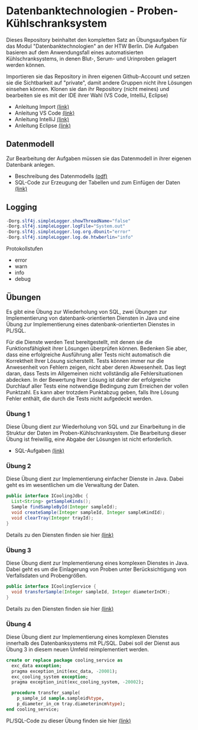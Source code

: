 # Datenbanktechnologien -  Proben-Kühlschranksystem
Dieses Repository beinhaltet den kompletten Satz an Übungsaufgaben für das Modul "Datenbanktechnologien" an der HTW Berlin. Die Aufgaben basieren auf dem Anwendungsfall eines automatisierten  Kühlschranksystems, in denen Blut-, Serum- und Urinproben gelagert werden können.

Importieren sie das Repository in ihren eigenen Github-Account und setzen sie die Sichtbarkeit auf "private", damit andere Gruppen nicht ihre Lösungen einsehen können. Klonen sie dan ihr Repository (nicht meines) und bearbeiten sie es mit der IDE ihrer Wahl (VS Code, IntelliJ, Eclipse)

- Anleitung Import 
[(link)](bbb)
- Anleitung VS Code 
[(link)](https://ic-htw.github.io/home/lv/dbtech/p/ide-vscode.html)
- Anleitung IntelliJ 
[(link)](bbb)
- Anleitung Eclipse 
[(link)](bbb)

## Datenmodell
Zur Bearbeitung der Aufgaben müssen sie das Datenmodell in ihrer eigenen Datenbank anlegen.
- Beschreibung des Datenmodells 
[(pdf)](https://github.com/ic-htw/dbtech-pks/blob/main/doc/pks-beschreibung.pdf)
- SQL-Code zur Erzeugung der Tabellen und zum Einfügen der Daten
[(link)](https://github.com/ic-htw/dbtech-pks/tree/main/db/proben-kuehlschrank)

## Logging
```java
-Dorg.slf4j.simpleLogger.showThreadName="false"
-Dorg.slf4j.simpleLogger.logFile="System.out"
-Dorg.slf4j.simpleLogger.log.org.dbunit="error"
-Dorg.slf4j.simpleLogger.log.de.htwberlin="info"
```
Protokollstufen
- error
- warn
- info
- debug


## Übungen
Es gibt eine Übung zur Wiederholung von SQL, zwei Übungen zur Implementierung von datenbank-orientierten Diensten in Java und eine Übung zur Implementierung eines datenbank-orientierten Dienstes in PL/SQL. 

Für die Dienste werden Test bereitgestellt, mit denen sie die Funktionsfähigkeit ihrer Lösungen überprüfen können. Bedenken Sie aber, dass eine erfolgreiche Ausführung aller Tests nicht automatisch die Korrektheit Ihrer Lösung sicherstellt. Tests können immer nur die Anwesenheit von Fehlern zeigen, nicht aber deren Abwesenheit. Das liegt daran, dass Tests im Allgemeinen nicht vollständig alle Fehlersituationen abdecken. In der Bewertung Ihrer Lösung ist daher der erfolgreiche Durchlauf aller Tests eine notwendige Bedingung zum Erreichen der vollen Punktzahl. Es kann aber trotzdem Punktabzug geben, falls Ihre Lösung Fehler enthält, die durch die Tests nicht aufgedeckt werden.

### Übung 1 
Diese Übung dient zur Wiederholung von SQL und zur Einarbeitung in die Struktur der Daten im Proben-Kühlschranksystem. Die Bearbeitung dieser Übung ist freiwillig, eine Abgabe der Lösungen ist nicht erforderlich. 

- SQL-Aufgaben 
[(link)](https://github.com/ic-htw/dbtech-pks/blob/main/db/aufgaben/ue01/pks-sql.pdf)


### Übung 2
Diese Übung dient zur Implementierung einfacher Dienste in Java. Dabei geht es im wesentlichen um die Verwaltung der Daten.
```java
public interface ICoolingJdbc {
  List<String> getSampleKinds();
  Sample findSampleById(Integer sampleId);
  void createSample(Integer sampleId, Integer sampleKindId);
  void clearTray(Integer trayId);
}
```
Details zu den Diensten finden sie hier 
[(link)](https://github.com/ic-htw/dbtech-pks/blob/main/javasrc/de/htwberlin/dbtech/aufgaben/ue02/ICoolingJdbc.java)


### Übung 3
Diese Übung dient zur Implementierung eines komplexen Dienstes in Java. Dabei geht es um die Einlagerung von Proben unter Berücksichtigung von Verfallsdaten und Probengrößen.
```java
public interface ICoolingService {
  void transferSample(Integer sampleId, Integer diameterInCM);
}
```
Details zu den Diensten finden sie hier 
[(link)](https://github.com/ic-htw/dbtech-pks/blob/main/javasrc/de/htwberlin/dbtech/aufgaben/ue03/ICoolingService.java)

### Übung 4
Diese Übung dient zur Implementierung eines komplexen Dienstes innerhalb des Datenbanksystems mit PL/SQL. Dabei soll der Dienst aus Übung 3 in diesem neuen Umfeld reimplementiert werden.
```sql
create or replace package cooling_service as
  exc_data exception;
  pragma exception_init(exc_data, -20001);
  exc_cooling_system exception;
  pragma exception_init(exc_cooling_system, -20002);

  procedure transfer_sample(
    p_sample_id sample.sampleid%type, 
    p_diameter_in_cm tray.diameterincm%type);
end cooling_service;
```
PL/SQL-Code zu dieser Übung finden sie hier 
[(link)](https://github.com/ic-htw/dbtech-pks/tree/main/db/aufgaben/ue04)